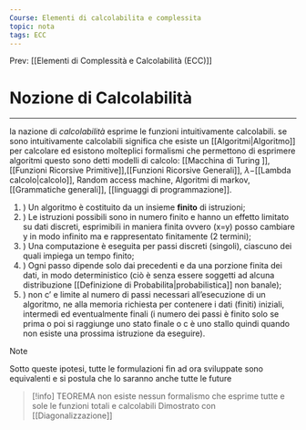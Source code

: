 ```yaml
---
Course: Elementi di calcolabilita e complessita
topic: nota
tags: ECC
---
```


Prev: [[Elementi di Complessità e Calcolabilità (ECC)]]

# Nozione di Calcolabilità
---
la nazione di _calcolabilità_ esprime le funzioni intuitivamente calcolabili. se sono intuitivamente calcolabili significa che esiste un [[Algoritmi|Algoritmo]] per calcolare ed esistono molteplici formalismi che permettono di esprimere algoritmi questo sono detti modelli di calcolo: [[Macchina di Turing ]], [[Funzioni Ricorsive Primitive]],[[Funzioni Ricorsive Generali]], $\lambda-$[[Lambda calcolo|calcolo]], Random access machine, Algoritmi di markov, [[Grammatiche generali]], [[linguaggi di programmazione]].


1. ) Un algoritmo è costituito da un insieme __finito__ di istruzioni;
2. ) Le istruzioni possibili sono in numero finito e hanno un effetto limitato su dati discreti, esprimibili in maniera finita ovvero (x=y) posso cambiare y in modo infinito  ma e rappresentato finitamente (2 termini);
3. ) Una computazione è eseguita per passi discreti (singoli), ciascuno dei quali impiega un tempo finito;
4. ) Ogni passo dipende solo dai precedenti e da una porzione finita dei dati, in modo deterministico (ciò è senza essere soggetti ad alcuna distribuzione [[Definizione di Probabilita|probabilistica]] non banale);
5. ) non c’ e limite al numero di passi necessari all’esecuzione di un algoritmo, ne alla memoria richiesta per contenere i dati (finiti) iniziali, intermedi ed eventualmente finali (i numero dei passi è finito solo se prima o poi si raggiunge uno stato finale o c è uno stallo quindi quando non esiste una prossima istruzione da eseguire).


>[!note]
>Sotto queste ipotesi, tutte le formulazioni fin ad ora sviluppate sono equivalenti e si postula che lo saranno anche tutte le future

>[!info]  TEOREMA 
>non esiste nessun formalismo che esprime tutte e sole le funzioni totali e calcolabili
>Dimostrato con [[Diagonalizzazione]]
